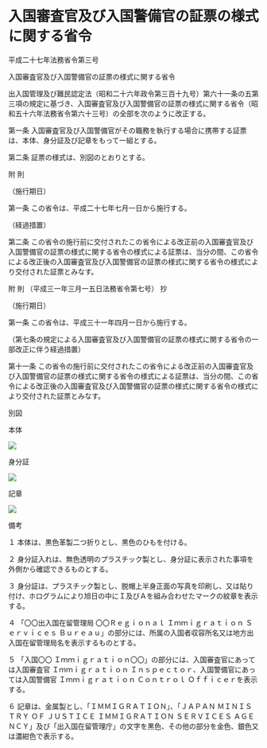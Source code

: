 # 入国審査官及び入国警備官の証票の様式に関する省令

平成二十七年法務省令第三号

入国審査官及び入国警備官の証票の様式に関する省令

出入国管理及び難民認定法（昭和二十六年政令第三百十九号）第六十一条の五第三項の規定に基づき、入国審査官及び入国警備官の証票の様式に関する省令（昭和五十六年法務省令第六十三号）の全部を次のように改正する。

第一条 入国審査官及び入国警備官がその職務を執行する場合に携帯する証票は、本体、身分証及び記章をもって一組とする。

第二条 証票の様式は、別図のとおりとする。

附 則

（施行期日）

第一条 この省令は、平成二十七年七月一日から施行する。

（経過措置）

第二条 この省令の施行前に交付されたこの省令による改正前の入国審査官及び入国警備官の証票の様式に関する省令の様式による証票は、当分の間、この省令による改正後の入国審査官及び入国警備官の証票の様式に関する省令の様式により交付された証票とみなす。

附 則 （平成三一年三月一五日法務省令第七号） 抄

（施行期日）

第一条 この省令は、平成三十一年四月一日から施行する。

（第七条の規定による入国審査官及び入国警備官の証票の様式に関する省令の一部改正に伴う経過措置）

第十一条 この省令の施行前に交付されたこの省令による改正前の入国審査官及び入国警備官の証票の様式に関する省令の様式による証票は、当分の間、この省令による改正後の入国審査官及び入国警備官の証票の様式に関する省令の様式により交付された証票とみなす。

別図

本体

![](/./pict/H27F12001000003_2002061802_001.jpg)

身分証

![](/./pict/H27F12001000003_2002061802_002.jpg)

記章

![](/./pict/H27F12001000003_2002061802_003.jpg)

備考

１ 本体は、黒色革製二つ折りとし、黒色のひもを付ける。

２ 身分証入れは、無色透明のプラスチック製とし、身分証に表示された事項を外側から確認できるものとする。

３ 身分証は、プラスチック製とし、脱帽上半身正面の写真を印刷し、又は貼り付け、ホログラムにより旭日の中にＩ及びＡを組み合わせたマークの紋章を表示する。

４ 「〇〇出入国在留管理局 〇〇Ｒｅｇｉｏｎａｌ Ｉｍｍｉｇｒａｔｉｏｎ Ｓｅｒｖｉｃｅｓ Ｂｕｒｅａｕ」の部分には、所属の入国者収容所名又は地方出入国在留管理局名を表示するものとする。

５ 「入国〇〇 Ｉｍｍｉｇｒａｔｉｏｎ〇〇」の部分には、入国審査官にあっては入国審査官 Ｉｍｍｉｇｒａｔｉｏｎ Ｉｎｓｐｅｃｔｏｒ、入国警備官にあっては入国警備官 Ｉｍｍｉｇｒａｔｉｏｎ Ｃｏｎｔｒｏｌ Ｏｆｆｉｃｅｒを表示する。

６ 記章は、金属製とし、「ＩＭＭＩＧＲＡＴＩＯＮ」、「ＪＡＰＡＮ ＭＩＮＩＳＴＲＹ ＯＦ ＪＵＳＴＩＣＥ ＩＭＭＩＧＲＡＴＩＯＮ ＳＥＲＶＩＣＥＳ ＡＧＥＮＣＹ」及び「出入国在留管理庁」の文字を黒色、その他の部分を金色、銀色又は濃紺色で表示する。
